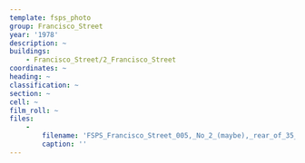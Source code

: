 ```yaml
---
template: fsps_photo
group: Francisco_Street
year: '1978'
description: ~
buildings:
    - Francisco_Street/2_Francisco_Street
coordinates: ~
heading: ~
classification: ~
section: ~
cell: ~
film_roll: ~
files:
    -
        filename: 'FSPS_Francisco_Street_005,_No_2_(maybe),_rear_of_35_South_St,_17-5-B,_1978.png'
        caption: ''
---
```

